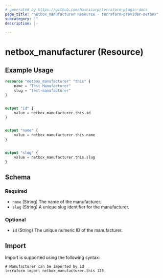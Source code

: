 ```yaml
---
# generated by https://github.com/hashicorp/terraform-plugin-docs
page_title: "netbox_manufacturer Resource - terraform-provider-netbox"
subcategory: ""
description: |-
  
---
```


# netbox_manufacturer (Resource)



## Example Usage

```terraform
resource "netbox_manufacturer" "this" {
    name = "Test Manufacturer"
    slug = "test-manufacturer"
}


output "id" {
    value = netbox_manufacturer.this.id
}


output "name" {
    value = netbox_manufacturer.this.name
}


output "slug" {
    value = netbox_manufacturer.this.slug
}
```

<!-- schema generated by tfplugindocs -->
## Schema

### Required

- `name` (String) The name of the manufacturer.
- `slug` (String) A unique slug identifier for the manufacturer.

### Optional

- `id` (String) The unique numeric ID of the manufacturer.

## Import

Import is supported using the following syntax:

```shell
# Manufacturer can be imported by id
terraform import netbox_manufacturer.this 123
```
